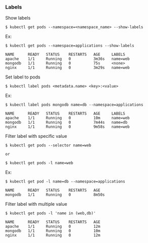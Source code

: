 ### Labels ###

Show labels
~~~~
$ kubectl get pods --namespace=<namespace_name> --show-labels
~~~~

Ex:
~~~~
$ kubectl get pods --namespace=applications --show-labels

NAME      READY   STATUS    RESTARTS   AGE     LABELS
apache    1/1     Running   0          3m36s   name=web
mongodb   1/1     Running   0          75s     <none>
nginx     1/1     Running   0          3m29s   name=web
~~~~


Set label to pods
~~~~
$ kubectl label pods <metadata.name> <key>:<value> 
~~~~

Ex:
~~~~
$ kubectl label pods mongodb name=db --namespace=applications

NAME      READY   STATUS    RESTARTS   AGE     LABELS
apache    1/1     Running   0          10m     name=web
mongodb   1/1     Running   0          7m44s   name=db
nginx     1/1     Running   0          9m58s   name=web
~~~~

Filter label with specific value
~~~~
$ kubectl get pods --selector name=web

or

$ kubectl get pods -l name=web
~~~~

Ex:
~~~~
$ kubectl get pod -l name=db --namespace=applications

NAME      READY   STATUS    RESTARTS   AGE
mongodb   1/1     Running   0          8m50s
~~~~

Filter label with multiple value
~~~~
$ kubectl get pods -l 'name in (web,db)'

NAME      READY   STATUS    RESTARTS   AGE
apache    1/1     Running   0          12m
mongodb   1/1     Running   0          10m
nginx     1/1     Running   0          12m
~~~~



